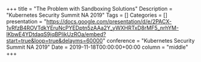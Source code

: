 +++
title = "The Problem with Sandboxing Solutions"
Description = "Kubernetes Security Summit NA 2019"
Tags = []
Categories = []
presentation = "https://docs.google.com/presentation/d/e/2PACX-1vRfzB4ROVTdkYEruNcPYEDptn5zAAa2Y_yWXHRTxD8rMF5_nrhYM-lKbwE4YDtdaqS9jqBPlikUzROa/embed?start=true&loop=true&delayms=60000"
conference = "Kubernetes Security Summit NA 2019"
Date = 2019-11-18T00:00:00+00:00
column = "middle"
+++
